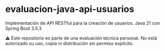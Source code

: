 # evaluacion-java-api-usuarios
Implementación de API RESTful para la creación de usuarios. Java 21 con Spring Boot 3.5.3


⚠️ Este repositorio es parte de una evaluación técnica personal. No está autorizado su uso, copia ni distribución sin permiso explícito.
